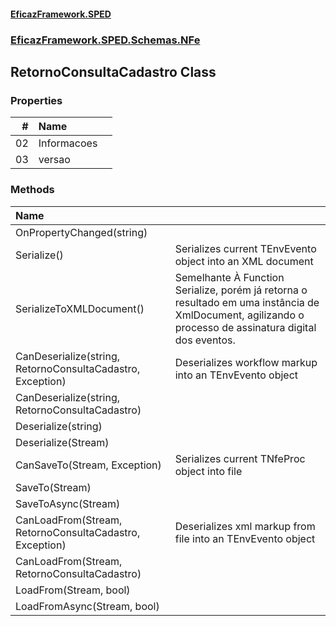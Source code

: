 #### [EficazFramework.SPED](EficazFrameworkSPED.md 'EficazFramework SPED')
### [EficazFramework.SPED.Schemas.NFe](EficazFramework.SPED.Schemas.NFe.md 'EficazFramework.SPED.Schemas.NFe')

## RetornoConsultaCadastro Class
### Properties

| # | Name | |
| ---: | :--- | :--- |
| 02 | Informacoes |  |
| 03 | versao |  |
### Methods

| Name | |
| :--- | :--- |
| OnPropertyChanged(string) |  |
| Serialize() | Serializes current TEnvEvento object into an XML document |
| SerializeToXMLDocument() | Semelhante À Function Serialize, porém já retorna o resultado            em uma instância de XmlDocument, agilizando o processo de assinatura            digital dos eventos. |
| CanDeserialize(string, RetornoConsultaCadastro, Exception) | Deserializes workflow markup into an TEnvEvento object |
| CanDeserialize(string, RetornoConsultaCadastro) |  |
| Deserialize(string) |  |
| Deserialize(Stream) |  |
| CanSaveTo(Stream, Exception) | Serializes current TNfeProc object into file |
| SaveTo(Stream) |  |
| SaveToAsync(Stream) |  |
| CanLoadFrom(Stream, RetornoConsultaCadastro, Exception) | Deserializes xml markup from file into an TEnvEvento object |
| CanLoadFrom(Stream, RetornoConsultaCadastro) |  |
| LoadFrom(Stream, bool) |  |
| LoadFromAsync(Stream, bool) |  |
